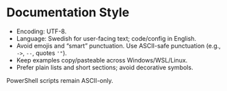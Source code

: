 # Documentation Style

- Encoding: UTF-8.
- Language: Swedish for user-facing text; code/config in English.
- Avoid emojis and “smart” punctuation. Use ASCII-safe punctuation (e.g., `->`, `--`, quotes `'"`).
- Keep examples copy/pasteable across Windows/WSL/Linux.
- Prefer plain lists and short sections; avoid decorative symbols.

PowerShell scripts remain ASCII-only.

